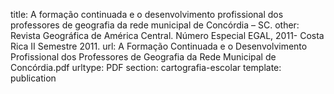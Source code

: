title: A formação continuada e o desenvolvimento profissional dos professores de geografia da rede municipal de Concórdia – SC.
other: Revista Geográfica de América Central. Número Especial EGAL, 2011- Costa Rica II Semestre 2011.
url: A Formação Continuada e o Desenvolvimento Profissional dos Professores de Geografia da Rede Municipal de Concórdia.pdf
urltype: PDF
section: cartografia-escolar
template: publication
